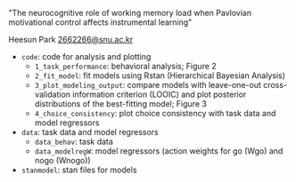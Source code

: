 "The neurocognitive role of working memory load when Pavlovian motivational control affects instrumental learning"

Heesun Park 2662266@snu.ac.kr
- `code`: code for analysis and plotting
  - `1_task_performance`: behavioral analysis; Figure 2
  - `2_fit_model`: fit models using Rstan (Hierarchical Bayesian Analysis)
  - `3_plot_modeling_output`: compare models with leave-one-out cross-validation information criterion (LOOIC) and plot posterior distributions of the best-fitting model; Figure 3
  - `4_choice_consistency`: plot choice consistency with task data and model regressors
- `data`: task data and model regressors
  - `data_behav`: task data
  - `data_modelregW`: model regressors (action weights for go (Wgo) and nogo (Wnogo))
- `stanmodel`: stan files for models
